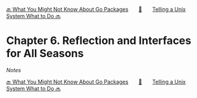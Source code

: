 [🔙 What You Might Not Know About Go Packages][previous-chapter]&nbsp;&nbsp;&nbsp;&nbsp;&nbsp;&nbsp;&nbsp;[🏡][readme]&nbsp;&nbsp;&nbsp;&nbsp;&nbsp;&nbsp;&nbsp;[Telling a Unix System What to Do 🔜][upcoming-chapter]

# Chapter 6. Reflection and Interfaces for All Seasons

_Notes_

[🔙 What You Might Not Know About Go Packages][previous-chapter]&nbsp;&nbsp;&nbsp;&nbsp;&nbsp;&nbsp;&nbsp;[🏡][readme]&nbsp;&nbsp;&nbsp;&nbsp;&nbsp;&nbsp;&nbsp;[Telling a Unix System What to Do 🔜][upcoming-chapter]

[readme]: README.md
[previous-chapter]: ch05-what-you-might-not-know-about-go-packages.md
[upcoming-chapter]: ch07-telling-a-unix-system-what-to-do.md